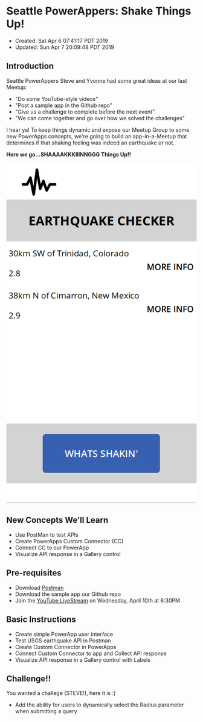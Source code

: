 # Seattle PowerAppers: Shake Things Up!

- Created: Sat Apr 6 07:41:17 PDT 2019
- Updated: Sun Apr 7 20:09:48 PDT 2019

## Introduction

Seattle PowerAppers Steve and Yvonne had some great ideas at our last Meetup:

- "Do some YouTube-style videos"
- "Post a sample app in the Github repo"
- "Give us a challenge to complete before the next event"
- "We can come together and go over how we solved the challenges"

I hear ya! To keep things dynamic and expose our Meetup Group to some new PowerApps concepts, we're going to build an app-in-a-Meetup that determines if that shaking feeling was indeed an earthquake or not. 

**Here we go...SHAAAAKKKIIINNGGG Things Up!!**

![](../assets/screenshots/2019-04-07-19-37-17.png)

## New Concepts We'll Learn

- Use PostMan to test APIs
- Create PowerApps Custom Connector (CC)
- Connect CC to our PowerApp
- Visualize API response in a Gallery control

## Pre-requisites

- Download [Postman](https://www.getpostman.com/downloads/)
- Download the sample app our Github repo
- Join the [YouTube LiveStream](https://youtu.be/ybK4tCwZAM4) on Wednesday, April 10th at 6:30PM

## Basic Instructions

- Create simple PowerApp user interface
- Test USGS earthquake API in Postman
- Create Custom Connector in PowerApps
- Connect Custom Connector to app and Collect API response
- Visualize API response in a Gallery control with Labels

## Challenge!!

You wanted a challege (STEVE!), here it is :)

- Add the ability for users to dynamically select the Radius parameter when submitting a query
